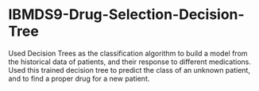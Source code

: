 # IBMDS9-Drug-Selection-Decision-Tree


Used Decision Trees as the classification algorithm to build a model from the historical data of patients, and their response to different medications. Used this trained decision tree to predict the class of an unknown patient, and to find a proper drug for a new patient.
